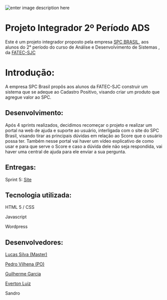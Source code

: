![enter image description here](https://github.com/guilherme4garcia/PI_SPC/blob/master/images/LogoFINAL.jpg?raw=true)

# Projeto Integrador 2º Período ADS



Este é um projeto integrador proposto pela empresa [SPC BRASIL](https://www.spcbrasil.org.br/), aos alunos do 2° período do curso de Análise e Desenvolvimento de Sistemas [](https://fatecsjc-prd.azurewebsites.net/curso-analise-e-desenvolvimento-de-sistemas.php), da [FATEC-SJC](https://fatecsjc-prd.azurewebsites.net/)


# Introdução:

A empresa SPC Brasil propôs aos alunos da FATEC-SJC construir um sistema que se adeque ao Cadastro Positivo, visando criar um produto que agregue valor ao SPC.

## Desenvolvimento:

Após 4 sprints realizados, decidimos recomeçar o projeto e realizar um portal na web de ajuda e suporte ao usuário, interligada com o site do SPC Brasil, visando tirar as principais dúvidas em relação ao Score que o usuário possa ter. Também nesse portal vai haver um vídeo explicativo de como usar e para que serve o Score e caso a dúvida dele não seja respondida, vai haver uma central de ajuda para ele enviar a sua pergunta.

## Entregas:

Sprint 5: [Site](https://guilherme4garcia.github.io/PI_SPC/)

## Tecnologia utilizada:
HTML 5 / CSS

Javascript

Wordpress


## Desenvolvedores:
[Lucas Silva (Master)](https://github.com/lucassilva676)

[Pedro Vilhena (PO)](https://github.com/PedroVilhena)

[Guilherme Garcia](https://github.com/guilherme4garcia)

[Everton Luiz](https://github.com/TomLuiz)

Sandro


